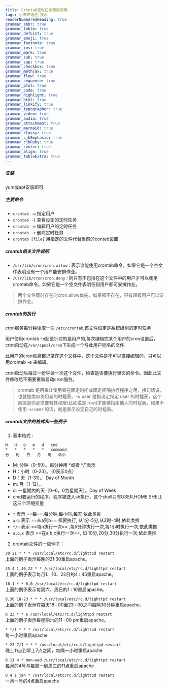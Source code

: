 ```yaml
---
title: Crontab定时任务使用说明
tags: 小书匠语法,技术
renderNumberedHeading: true
grammar_abbr: true
grammar_table: true
grammar_defList: true
grammar_emoji: true
grammar_footnote: true
grammar_ins: true
grammar_mark: true
grammar_sub: true
grammar_sup: true
grammar_checkbox: true
grammar_mathjax: true
grammar_flow: true
grammar_sequence: true
grammar_plot: true
grammar_code: true
grammar_highlight: true
grammar_html: true
grammar_linkify: true
grammar_typographer: true
grammar_video: true
grammar_audio: true
grammar_attachment: true
grammar_mermaid: true
grammar_classy: true
grammar_cjkEmphasis: true
grammar_cjkRuby: true
grammar_center: true
grammar_align: true
grammar_tableExtra: true
---
```


##### 安装

yum或apt安装即可.

##### 主要命令

- `crontab -u` 指定用户
- `crontab -l` 查看设定的定时任务
- `crontab -e` 编辑用户的定时任务
- `crontab -r` 删除定时任务
- `crontab [file]` 用指定的文件代替当前的contab设置

##### crontab相关文件说明

- `/usr/lib/cron/cron.allow` : 表示谁能使用crontab命令。如果它是一个空文件表明没有一个用户能安排作业。
- `/usr/lib/cron/cron.deny` : 则只有不包括在这个文件中的用户才可以使用crontab命令。如果它是一个空文件表明任何用户都可安排作业。

> 两个文件同时存在时cron.allow优先，如果都不存在，只有超级用户可以安排作业。

##### crontab的执行

cron服务每分钟读取一次 `/etc/crontab`,该文件设定是系统级别的定时任务

用户使用crontab -e配置针对的是用户的,每次编辑完某个用户的cron设置后，cron自动在`/var/spool/cron`下生成一个与此用户同名的文件.

此用户的cron信息都记录在这个文件中，这个文件是不可以直接编辑的，只可以用crontab -e 来编辑。

cron启动后每过一份钟读一次这个文件，检查是否要执行里面的命令。因此此文件修改后不需要重新启动cron服务。

> crontab 是用来让使用者在固定时间或固定间隔执行程序之用，换句话说，也就是类似使用者的时程表。-u user 是指设定指定 user 的时程表，这个前提是你必须要有其权限(比如说是 root)才能够指定他人的时程表。如果不使用 -u user 的话，就是表示设定自己的时程表。

##### crontab文件的格式和一些例子

1. 基本格式 : 

```
M	H	D	m	d	cmd
*	*	*	*	*	command
分	时	日	月	周	命令
```

- M: 分钟（0-59）。每分钟用 \*或者 \*/1表示
- H：小时（0-23）。（0表示0点）
- D：天（1-31）。 Day of Month
- m: 月（1-12）。
- d: 一星期内的天（0~6，0为星期天）。Day of Week
- cmd要运行的程序，程序被送入sh执行，这个shell只有USER,HOME,SHELL这三个环境变量

* `*` 表示 ==每==.每分钟,每小时,每天 依此类推
* `a-b` 表示 ==从a到b== 都要执行, 从1分-5分,从2时-4时,依此类推
* `*/n` 表示 ==每n执行一次== ,每5分钟执行一次,每1小时执行一次,依此类推
* `a,b,c` 表示 ==在a,b,c执行一次==, 如 10分,20分,30分执行一次,依此类推

2. crontab文件的一些例子：

`30 21 * * * /usr/local/etc/rc.d/lighttpd restart` </br>
上面的例子表示每晚的21:30重启apache。

`45 4 1,10,22 * * /usr/local/etc/rc.d/lighttpd restart` </br>
上面的例子表示每月1、10、22日的4 : 45重启apache。

`10 1 * * 6,0 /usr/local/etc/rc.d/lighttpd restart` </br>
上面的例子表示每周六、周日的1 : 10重启apache。

`0,30 18-23 * * * /usr/local/etc/rc.d/lighttpd restart` </br>
上面的例子表示在每天18 : 00至23 : 00之间每隔30分钟重启apache。

`0 23 * * 6 /usr/local/etc/rc.d/lighttpd restart` </br>
上面的例子表示每星期六的11 : 00 pm重启apache。

`* */1 * * * /usr/local/etc/rc.d/lighttpd restart` </br>
每一小时重启apache

`* 23-7/1 * * * /usr/local/etc/rc.d/lighttpd restart` </br>
晚上11点到早上7点之间，每隔一小时重启apache

`0 11 4 * mon-wed /usr/local/etc/rc.d/lighttpd restart` </br>
每月的4号与每周一到周三的11点重启apache

`0 4 1 jan * /usr/local/etc/rc.d/lighttpd restart` </br>
一月一号的4点重启apache